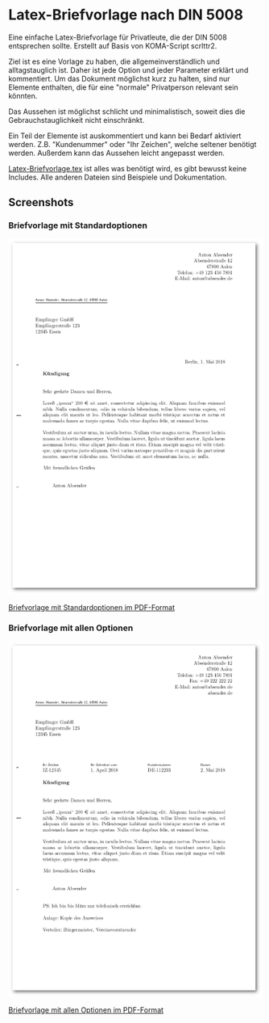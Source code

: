 # Latex-Briefvorlage nach DIN 5008
Eine einfache Latex-Briefvorlage für Privatleute, die der DIN 5008 entsprechen sollte. Erstellt auf Basis von KOMA-Script scrlttr2.

Ziel ist es eine Vorlage zu haben, die allgemeinverständlich und alltagstauglich ist. Daher ist jede Option und jeder Parameter erklärt und kommentiert. Um das Dokument möglichst kurz zu halten, sind nur Elemente enthalten, die für eine "normale" Privatperson relevant sein könnten.

Das Aussehen ist möglichst schlicht und minimalistisch, soweit dies die Gebrauchstauglichkeit nicht einschränkt.

Ein Teil der Elemente ist auskommentiert und kann bei Bedarf aktiviert werden. Z.B. "Kundenummer" oder "Ihr Zeichen", welche seltener benötigt werden. Außerdem kann das Aussehen leicht angepasst werden.

[Latex-Briefvorlage.tex](https://github.com/PanCakeConnaisseur/latex-briefvorlage-din-5008/blob/master/Latex-Briefvorlage.tex) ist alles was benötigt wird, es gibt bewusst keine Includes. Alle anderen Dateien sind Beispiele und Dokumentation.

## Screenshots

### Briefvorlage mit Standardoptionen
![Briefvorlage mit Standardoptionen](Screenshots/Briefvorlage%20mit%20Standardoptionen.png)

[Briefvorlage mit Standardoptionen im PDF-Format](Latex-Briefvorlage.pdf)

### Briefvorlage mit allen Optionen
![Briefvorlage mit allen Optionen](Screenshots/Briefvorlage%20mit%20allen%20Optionen.png)

[Briefvorlage mit allen Optionen im PDF-Format](Beispiele/Latex-Briefvorlage%20mit%20allen%20Optionen.pdf)

